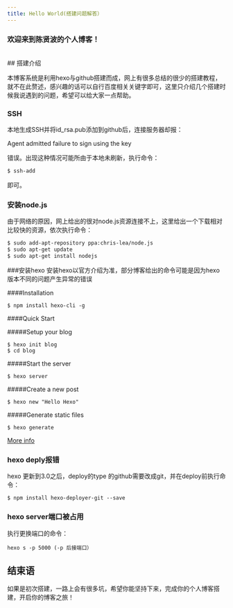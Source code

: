 ```yaml
---
title: Hello World(搭建问题解答）
---
```

### 欢迎来到陈贤波的个人博客！

</br>
## 搭建介绍

本博客系统是利用hexo与github搭建而成，网上有很多总结的很少的搭建教程，就不在此赘述，感兴趣的话可以自行百度相关关键字即可，这里只介绍几个搭建时候我说遇到的问题，希望可以给大家一点帮助。


### SSH
本地生成SSH并将id_rsa.pub添加到github后，连接服务器却报：

Agent admitted failure to sign using the key

错误。出现这种情况可能所由于本地未刷新，执行命令：

``` bash
$ ssh-add
```
即可。


### 安装node.js
由于网络的原因，网上给出的很对node.js资源连接不上，这里给出一个下载相对比较快的资源，依次执行命令：
``` bash
$ sudo add-apt-repository ppa:chris-lea/node.js
$ sudo apt-get update
$ sudo apt-get install nodejs
```

###安装hexo
安装hexo以官方介绍为准，部分博客给出的命令可能是因为hexo版本不同的问题产生异常的错误

####Installation
```
$ npm install hexo-cli -g
```
####Quick Start

#####Setup your blog
```
$ hexo init blog
$ cd blog
```
#####Start the server
```
$ hexo server
```
#####Create a new post
```
$ hexo new "Hello Hexo"
```
#####Generate static files
```
$ hexo generate
```
[More info](https://github.com/hexojs/hexo)
### hexo deply报错
hexo 更新到3.0之后，deploy的type 的github需要改成git，并在deploy前执行命令：
```
$ npm install hexo-deployer-git --save
```
### hexo server端口被占用
执行更换端口的命令：
```
hexo s -p 5000 (-p 后接端口）
```
## 结束语
如果是初次搭建，一路上会有很多坑，希望你能坚持下来，完成你的个人博客搭建，开启你的博客之旅！

